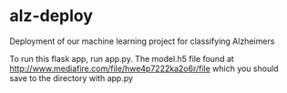 # alz-deploy
Deployment of our machine learning project for classifying Alzheimers

To run this flask app, run app.py. The model.h5 file found at http://www.mediafire.com/file/hwe4p7222ka2o6r/file which you should save to the directory with app.py

